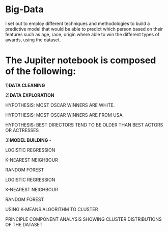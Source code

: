 # Big-Data

I set out to employ different techniques and methodologies to build a predictive model that would be able to predict which person based on their features such as age, race, origin where able to win the different types of awards, using the dataset. 

# The Jupiter notebook is composed of the following:


1)**DATA CLEANING**

2)**DATA EXPLORATION**

HYPOTHESIS: MOST OSCAR WINNERS ARE WHITE.

HYPOTHESIS: MOST OSCAR WINNERS ARE FROM USA.	

HYPOTHESIS: BEST DIRECTORS TEND TO BE OLDER THAN BEST ACTORS OR ACTRESSES	

3)**MODEL BUILDING**	-

  LOGISTIC REGRESSION	
  
  K-NEAREST NEIGHBOUR	
  
  RANDOM FOREST	
  
  LOGISTIC REGRESSION	
  
  K-NEAREST NEIGHBOUR	
  
  RANDOM FOREST	
  
  USING K-MEANS ALGORITHM TO CLUSTER	
  
  PRINCIPLE COMPONENT ANALYSIS SHOWING CLUSTER DISTRIBUTIONS OF THE DATASET	


